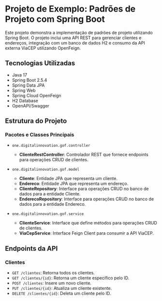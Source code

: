 # Projeto de Exemplo: Padrões de Projeto com Spring Boot

Este projeto demonstra a implementação de padrões de projeto utilizando Spring Boot. O projeto inclui uma API REST para gerenciar clientes e endereços, integração com um banco de dados H2 e consumo da API externa ViaCEP utilizando OpenFeign.

## Tecnologias Utilizadas

- Java 17
- Spring Boot 2.5.4
- Spring Data JPA
- Spring Web
- Spring Cloud OpenFeign
- H2 Database
- OpenAPI/Swagger

## Estrutura do Projeto

### Pacotes e Classes Principais

- `one.digitalinnovation.gof.controller`
  - **ClienteRestController**: Controlador REST que fornece endpoints para operações CRUD de clientes.
  
- `one.digitalinnovation.gof.model`
  - **Cliente**: Entidade JPA que representa um cliente.
  - **Endereco**: Entidade JPA que representa um endereço.
  - **ClienteRepository**: Interface para operações CRUD no banco de dados para a entidade Cliente.
  - **EnderecoRepository**: Interface para operações CRUD no banco de dados para a entidade Endereco.

- `one.digitalinnovation.gof.service`
  - **ClienteService**: Interface que define métodos para operações CRUD de clientes.
  - **ViaCepService**: Interface Feign Client para consumir a API ViaCEP.

## Endpoints da API

### Clientes

- `GET /clientes`: Retorna todos os clientes.
- `GET /clientes/{id}`: Retorna um cliente específico pelo ID.
- `POST /clientes`: Insere um novo cliente.
- `PUT /clientes/{id}`: Atualiza um cliente existente.
- `DELETE /clientes/{id}`: Deleta um cliente pelo ID.
